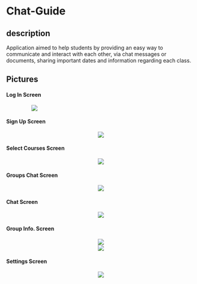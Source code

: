 # Chat-Guide

## description
Application aimed to help students by providing an easy way to communicate and interact with each other,
via chat messages or documents, sharing important dates and information regarding each class.

## Pictures

#### Log In Screen
<div style="text-align:center;  width: 150px;"><img src ="https://github.com/GhanimAlkilani/Chat-Guide/blob/master/Pictures/1.jpg" /></div>

#### Sign Up Screen
<div style="text-align:center"><img src ="https://github.com/GhanimAlkilani/Chat-Guide/blob/master/Pictures/2.jpg" /></div>


#### Select Courses Screen
<div style="text-align:center"><img src ="https://github.com/GhanimAlkilani/Chat-Guide/blob/master/Pictures/3.jpg" /></div>


#### Groups Chat Screen
<div style="text-align:center"><img src ="https://github.com/GhanimAlkilani/Chat-Guide/blob/master/Pictures/4.jpg" /></div>


#### Chat Screen
<div style="text-align:center"><img src ="https://github.com/GhanimAlkilani/Chat-Guide/blob/master/Pictures/5.jpg" /></div>


#### Group Info. Screen
<div style="text-align:center"><img src ="https://github.com/GhanimAlkilani/Chat-Guide/blob/master/Pictures/6.jpg" /></div>

<div style="text-align:center"><img src ="https://github.com/GhanimAlkilani/Chat-Guide/blob/master/Pictures/7.jpg" /></div>


#### Settings Screen
<div style="text-align:center"><img src ="https://github.com/GhanimAlkilani/Chat-Guide/blob/master/Pictures/8.jpg" /></div>
